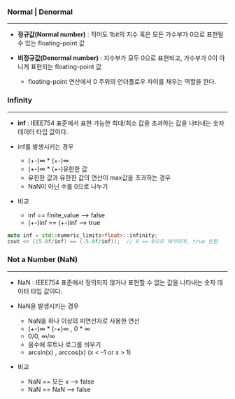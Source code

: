 
### Normal | Denormal
---

* **정규값(Normal number)** : 적어도 1bit의 지수 혹은 모든 가수부가 0으로 표현될 수 있는 floating-point 값

* **비정규값(Denormal number)** : 지수부가 모두 0으로 표현되고, 가수부가 0이 아니게 표현되는 floating-point 값
	* floating-point 연산에서 0 주위의 언더플로우 차이를 채우는 역할을 한다.


### Infinity
---

* **inf** : IEEE754 표준에서 표현 가능한 최대/최소 값을 초과하는 값을 나타내는 숫자 데이터 타입 값이다.

* inf를 발생시키는 경우
	* (+-)∞ * (+-)∞
	* (+-)∞ * (+-)유한한 값
	* 유한한 값과 유한한 값의 연산이 max값을 초과하는 경우
	* NaN이 아닌 수를 0으로 나누기

* 비교
	* inf == finite_value --> false
	* (+-)inf == (+-)inf --> true

```cpp
auto inf = std::numeric_limits<float>::infinity;
cout << ((5.0f/inf) == (-5.0f/inf));  // 0 == 0으로 해석되며, true 반환
```


### Not a Number (NaN)
---

* NaN : IEEE754 표준에서 정의되지 않거나 표현할 수 없는 값을 나타내는 숫자 데이터 타입 값이다.

* NaN을 발생시키는 경우
	* NaN을 하나 이상의 피연산자로 사용한 연산
	* (+-)∞ * (-+)∞ , 0 * ∞
	* 0/0, ∞/∞
	* 음수에 루트나 로그를 씌우기
	* arcsin(x) , arccos(x)  (x < -1 or x > 1)

* 비교
	* NaN == 모든 x --> false
	* NaN == NaN --> false